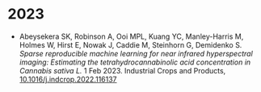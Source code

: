 # 2023

* Abeysekera SK, Robinson A, Ooi MPL, Kuang YC, Manley-Harris M, Holmes W, 
  Hirst E, Nowak J, Caddie M, Steinhorn G, Demidenko S. *Sparse reproducible 
  machine learning for near infrared hyperspectral imaging: Estimating the 
  tetrahydrocannabinolic acid concentration in Cannabis sativa L.* 
  1 Feb 2023. Industrial Crops and Products, 
  [10.1016/j.indcrop.2022.116137](https://doi.org/10.1016/j.indcrop.2022.116137)

